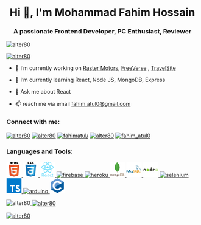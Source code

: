 <h1 align="center">Hi 👋, I'm Mohammad Fahim Hossain</h1>
<h3 align="center">A passionate Frontend Developer, PC Enthusiast, Reviewer</h3>

<p align="left"> <img src="https://komarev.com/ghpvc/?username=alter80&label=Profile%20views&color=0e75b6&style=flat" alt="alter80" /> </p>

<p align="left"> <a href="https://github.com/ryo-ma/github-profile-trophy"><img src="https://github-profile-trophy.vercel.app/?username=alter80" alt="alter80" /></a> </p>

- 🔭 I’m currently working on [Raster Motors](https://raster-auth.web.app/), [FreeVerse](https://freeverse-65295.web.app/home) , [TravelSite](https://travel-website-project.web.app/) 

- 🌱 I’m currently learning React, Node JS, MongoDB, Express

- 💬 Ask me about React

- 📫 reach me via email fahim.atul0@gmail.com

<h3 align="left">Connect with me:</h3>
<p align="left">
<a href="https://codepen.io/alter80" target="blank"><img align="center" src="https://raw.githubusercontent.com/rahuldkjain/github-profile-readme-generator/master/src/images/icons/Social/codepen.svg" alt="alter80" height="30" width="40" /></a>
<a href="https://dev.to/alter80" target="blank"><img align="center" src="https://cdn.jsdelivr.net/npm/simple-icons@3.0.1/icons/dev-dot-to.svg" alt="alter80" height="30" width="40" /></a>
<a href="https://linkedin.com/in/fahimatul/" target="blank"><img align="center" src="https://raw.githubusercontent.com/rahuldkjain/github-profile-readme-generator/master/src/images/icons/Social/linked-in-alt.svg" alt="fahimatul/" height="30" width="40" /></a>
<a href="https://stackoverflow.com/users/alter80" target="blank"><img align="center" src="https://raw.githubusercontent.com/rahuldkjain/github-profile-readme-generator/master/src/images/icons/Social/stack-overflow.svg" alt="alter80" height="30" width="40" /></a>
<a href="https://www.hackerrank.com/fahim_atul0" target="blank"><img align="center" src="https://raw.githubusercontent.com/rahuldkjain/github-profile-readme-generator/master/src/images/icons/Social/hackerrank.svg" alt="fahim_atul0" height="30" width="40" /></a>
</p>

<h3 align="left">Languages and Tools:</h3>
<p align="left"> <a href="https://www.w3.org/html/" target="_blank"> <img src="https://raw.githubusercontent.com/devicons/devicon/master/icons/html5/html5-original-wordmark.svg" alt="html5" width="40" height="40"/> </a> <a href="https://www.w3schools.com/css/" target="_blank"> <img src="https://raw.githubusercontent.com/devicons/devicon/master/icons/css3/css3-original-wordmark.svg" alt="css3" width="40" height="40"/> </a> <a href="https://reactjs.org/" target="_blank"> <img src="https://raw.githubusercontent.com/devicons/devicon/master/icons/react/react-original-wordmark.svg" alt="react" width="40" height="40"/> </a>  <a href="https://firebase.google.com/" target="_blank"> <img src="https://www.vectorlogo.zone/logos/firebase/firebase-icon.svg" alt="firebase" width="40" height="40"/> </a> <a href="https://heroku.com" target="_blank"> <img src="https://www.vectorlogo.zone/logos/heroku/heroku-icon.svg" alt="heroku" width="40" height="40"/> </a> <a href="https://developer.mozilla.org/en-US/docs/Web/JavaScript" target="_blank">  <a href="https://www.mongodb.com/" target="_blank"> <img src="https://raw.githubusercontent.com/devicons/devicon/master/icons/mongodb/mongodb-original-wordmark.svg" alt="mongodb" width="40" height="40"/> </a> <a href="https://www.mysql.com/" target="_blank"> <img src="https://raw.githubusercontent.com/devicons/devicon/master/icons/mysql/mysql-original-wordmark.svg" alt="mysql" width="40" height="40"/> </a> <a href="https://nodejs.org" target="_blank"> <img src="https://raw.githubusercontent.com/devicons/devicon/master/icons/nodejs/nodejs-original-wordmark.svg" alt="nodejs" width="40" height="40"/> </a> <a href="https://www.selenium.dev" target="_blank"> <img src="https://raw.githubusercontent.com/detain/svg-logos/780f25886640cef088af994181646db2f6b1a3f8/svg/selenium-logo.svg" alt="selenium" width="40" height="40"/> </a> <a href="https://www.typescriptlang.org/" target="_blank"> <img src="https://raw.githubusercontent.com/devicons/devicon/master/icons/typescript/typescript-original.svg" alt="typescript" width="40" height="40"/> </a> <a href="https://www.arduino.cc/" target="_blank"> <img src="https://cdn.worldvectorlogo.com/logos/arduino-1.svg" alt="arduino" width="40" height="40"/> </a> <a href="https://www.cprogramming.com/" target="_blank"> <img src="https://raw.githubusercontent.com/devicons/devicon/master/icons/c/c-original.svg" alt="c" width="40" height="40"/> </a>  <a href="https://www.djangoproject.com/" target="_blank">  </p>

<p><img align="left" src="https://github-readme-stats.vercel.app/api/top-langs?username=alter80&show_icons=true&locale=en&layout=compact" alt="alter80" /></p>

<p>&nbsp;<img align="center" src="https://github-readme-stats.vercel.app/api?username=alter80&show_icons=true&locale=en" alt="alter80" /></p>

<p><img align="center" src="https://github-readme-streak-stats.herokuapp.com/?user=alter80&" alt="alter80" /></p>
